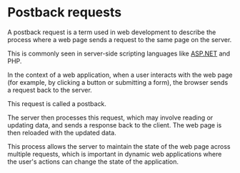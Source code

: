 # Postback requests

A postback request is a term used in web development to describe the process where a web page sends a request to the same page on the server.

This is commonly seen in server-side scripting languages like [ASP.NET](http://asp.net/) and PHP.

In the context of a web application, when a user interacts with the web page (for example, by clicking a button or submitting a form), the browser sends a request back to the server.

This request is called a postback.

The server then processes this request, which may involve reading or updating data, and sends a response back to the client. The web page is then reloaded with the updated data.

This process allows the server to maintain the state of the web page across multiple requests, which is important in dynamic web applications where the user's actions can change the state of the application.